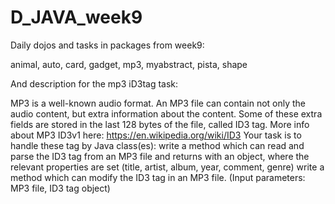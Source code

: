 # D_JAVA_week9

Daily dojos and tasks in packages from week9:

animal,
auto,
card,
gadget,
mp3,
myabstract,
pista,
shape


And description for the mp3 iD3tag task:

MP3 is a well-known audio format. An MP3 file can contain not only the audio content, but extra information about the content.
Some of these extra fields are stored in the last 128 bytes of the file, called ID3 tag.
More info about MP3 ID3v1 here: https://en.wikipedia.org/wiki/ID3
Your task is to handle these tag by Java class(es):
write a method which can read and parse the ID3 tag from an MP3 file and returns with an object,
where the relevant properties are set (title, artist, album, year, comment, genre)
write a method which can modify the ID3 tag in an MP3 file. (Input parameters: MP3 file, ID3 tag object)

